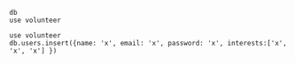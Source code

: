 
```
db
use volunteer
```

```
use volunteer
db.users.insert({name: 'x', email: 'x', password: 'x', interests:['x', 'x', 'x'] })
   ```
  <!-- encript password? -->
  <!-- user input goes into database -->
  <!-- table 3 for users, creating events, and email notification -->
  <!-- where in file structure does this file go? -->